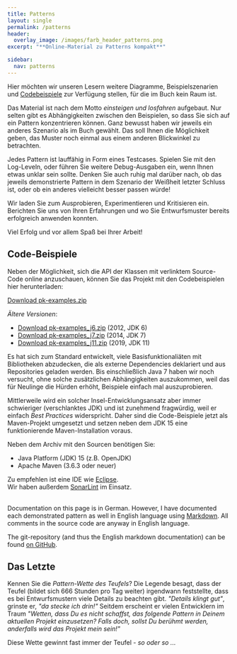 ```yaml
---
title: Patterns
layout: single
permalink: /patterns
header:
  overlay_image: /images/farb_header_patterns.png
excerpt: "**Online-Material zu Patterns kompakt**"

sidebar:
  nav: patterns
---
```


Hier möchten wir unseren Lesern weitere Diagramme, Beispielszenarien und [Codebeispiele](#codebeispiele) zur Verfügung stellen, für die im Buch kein Raum ist.

Das Material ist nach dem Motto *einsteigen und losfahren* aufgebaut. Nur selten gibt es Abhängigkeiten zwischen den Beispielen, so dass Sie sich auf ein Pattern konzentrieren können.
Ganz bewusst haben wir jeweils ein anderes Szenario als im Buch gewählt.
Das soll Ihnen die Möglichkeit geben, das Muster noch einmal aus einem anderen Blickwinkel zu betrachten.

Jedes Pattern ist lauffähig in Form eines Testcases. Spielen Sie mit den Log-Leveln, oder führen Sie weitere Debug-Ausgaben ein, wenn Ihnen etwas unklar sein sollte. Denken Sie auch ruhig mal darüber nach, ob das jeweils demonstrierte Pattern in dem Szenario der Weißheit letzter Schluss ist, oder ob ein anderes vielleicht besser passen würde!

Wir laden Sie zum Ausprobieren, Experimentieren und Kritisieren ein. Berichten Sie uns von Ihren Erfahrungen und wo Sie Entwurfsmuster bereits erfolgreich anwenden konnten.

Viel Erfolg und vor allem Spaß bei Ihrer Arbeit!



<h2 id="codebeispiele"> Code-Beispiele </h2>

Neben der Möglichkeit, sich die API der Klassen mit verlinktem Source-Code online anzuschauen, können Sie das Projekt mit den Codebeispielen hier herunterladen:

[Download pk-examples.zip](/downloads/pk-examples.zip)  

*Ältere Versionen*:

* [Download pk-examples_j6.zip](/downloads/pk-examples_j6.zip) (2012, JDK 6)
* [Download pk-examples_j7.zip](/downloads/pk-examples_j7.zip) (2014, JDK 7)
* [Download pk-examples_j11.zip](/downloads/pk-examples_j11.zip) (2019, JDK 11) 


Es hat sich zum Standard entwickelt, viele Basisfunktionaliäten mit Bibliotheken abzudecken, die als externe Dependencies deklariert und aus Repositories geladen werden.
Bis einschließlich Java 7 haben wir noch versucht, ohne solche zusätzlichen Abhängigkeiten auszukommen, weil das für Neulinge die Hürden erhöht, Beispiele einfach mal auszuprobieren.

Mittlerweile wird ein solcher Insel-Entwicklungsansatz aber immer schwieriger (verschlanktes JDK) und ist zunehmend fragwürdig, weil er einfach *Best Practices* widerspricht.
Daher sind die Code-Beispiele jetzt als Maven-Projekt umgesetzt und setzen neben dem JDK 15 eine funktionierende Maven-Installation voraus.

Neben dem Archiv mit den Sourcen benötigen Sie:
* Java Platform (JDK) 15 (z.B. OpenJDK)
* Apache Maven (3.6.3 oder neuer) 

Zu empfehlen ist eine IDE wie [Eclipse](https://www.eclipse.org/).   
Wir haben außerdem [SonarLint](https://www.sonarsource.com/products/sonarlint/) im Einsatz.



<i class="fa-solid fa-globe orange-text fa-xl"></i>  
Documentation on this page is in German. However, I have documented each demonstrated pattern as well in English language using [Markdown](https://docs.github.com/get-started/writing-on-github/getting-started-with-writing-and-formatting-on-github/basic-writing-and-formatting-syntax).
All comments in the source code are anyway in English language.

The git-repository (and thus the English markdown documentation) can be found [on GitHub](https://github.com/KarlEilebrecht/patterns-kompakt-code).



## Das Letzte
Kennen Sie die *Pattern-Wette des Teufels*?
Die Legende besagt, dass der Teufel (bildet sich 666 Stunden pro Tag weiter) irgendwann feststellte, dass es bei Entwurfsmustern viele Details zu beachten gibt. *"Details klingt gut"*, grinste er, *"da stecke ich drin!"*
Seitdem erscheint er vielen Entwicklern im Traum *"Wetten, dass Du es nicht schaffst, das folgende Pattern in Deinem aktuellen Projekt einzusetzen? Falls doch, sollst Du berühmt werden, anderfalls wird das Projekt mein sein!"*  

Diese Wette gewinnt fast immer der Teufel - *so oder so ...*